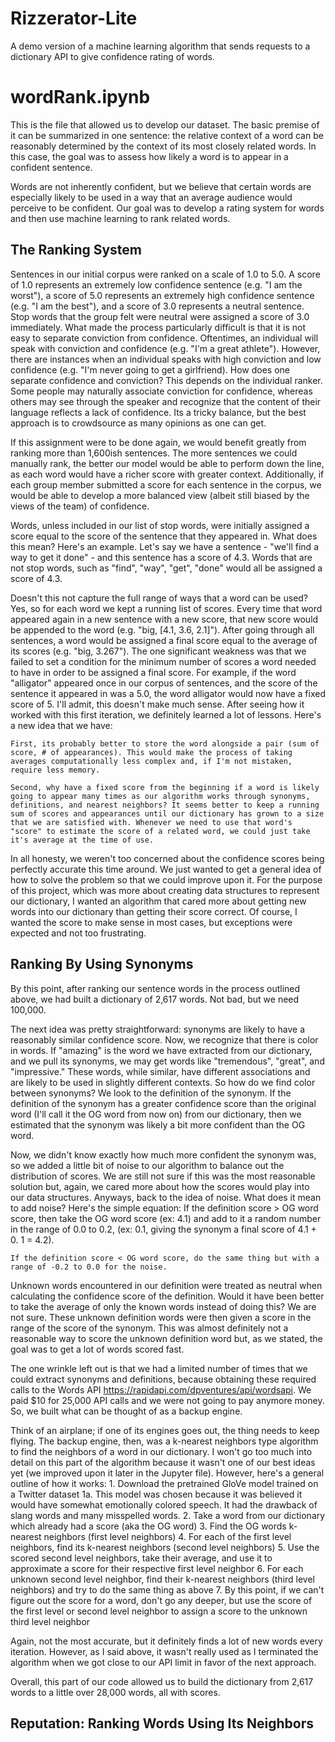 # **Rizzerator-Lite**
A demo version of a machine learning algorithm that sends requests to a dictionary API to give confidence rating of words.


# **wordRank.ipynb**
This is the file that allowed us to develop our dataset. The basic premise of it can be summarized in one sentence: the relative context of a word can be reasonably determined by the context of its most closely related words. In this case, the goal was to assess how likely a word is to appear in a confident sentence. 

Words are not inherently confident, but we believe that certain words are especially likely to be used in a way that an average audience would perceive to be confident. Our goal was to develop a rating system for words and then use machine learning to rank related words.

## The Ranking System
Sentences in our initial corpus were ranked on a scale of 1.0 to 5.0. A score of 1.0 represents an extremely low confidence sentence (e.g. "I am the worst"), a score of 5.0 represents an extremely high confidence sentence (e.g. "I am the best"), and a score of 3.0 represents a neutral sentence. Stop words that the group felt were neutral were assigned a score of 3.0 immediately. What made the process particularly difficult is that it is not easy to separate conviction from confidence. Oftentimes, an individual will speak with conviction and confidence (e.g. "I'm a great athlete"). However, there are instances when an individual speaks with high conviction and low confidence (e.g. "I'm never going to get a girlfriend). How does one separate confidence and conviction? This depends on the individual ranker. Some people may naturally associate conviction for confidence, whereas others may see through the speaker and recognize that the content of their language reflects a lack of confidence. Its a tricky balance, but the best approach is to crowdsource as many opinions as one can get.

If this assignment were to be done again, we would benefit greatly from ranking more than 1,600ish sentences. The more sentences we could manually rank, the better our model would be able to perform down the line, as each word would have a richer score with greater context. Additionally, if each group member submitted a score for each sentence in the corpus, we would be able to develop a more balanced view (albeit still biased by the views of the team) of confidence. 

Words, unless included in our list of stop words, were initially assigned a score equal to the score of the sentence that they appeared in. What does this mean? Here's an example. Let's say we have a sentence - "we'll find a way to get it done" - and this sentence has a score of 4.3. Words that are not stop words, such as "find", "way", "get", "done" would all be assigned a score of 4.3. 

Doesn't this not capture the full range of ways that a word can be used? Yes, so for each word we kept a running list of scores. Every time that word appeared again in a new sentence with a new score, that new score would be appended to the word (e.g. "big, [4.1, 3.6, 2.1]"). After going through all sentences, a word would be assigned a final score equal to the average of its scores (e.g. "big, 3.267"). The one significant weakness was that we failed to set a condition for the minimum number of scores a word needed to have in order to be assigned a final score. For example, if the word "alligator" appeared once in our corpus of sentences, and the score of the sentence it appeared in was a 5.0, the word alligator would now have a fixed score of 5. I'll admit, this doesn't make much sense. After seeing how it worked with this first iteration, we definitely learned a lot of lessons. Here's a new idea that we have:

    First, its probably better to store the word alongside a pair (sum of score, # of appearances). This would make the process of taking averages computationally less complex and, if I'm not mistaken, require less memory.

    Second, why have a fixed score from the beginning if a word is likely going to appear many times as our algorithm works through synonyms, definitions, and nearest neighbors? It seems better to keep a running sum of scores and appearances until our dictionary has grown to a size that we are satisfied with. Whenever we need to use that word's "score" to estimate the score of a related word, we could just take it's average at the time of use.

In all honesty, we weren't too concerned about the confidence scores being perfectly accurate this time around. We just wanted to get a general idea of how to solve the problem so that we could improve upon it. For the purpose of this project, which was more about creating data structures to represent our dictionary, I wanted an algorithm that cared more about getting new words into our dictionary than getting their score correct. Of course, I wanted the score to make sense in most cases, but exceptions were expected and not too frustrating.

## Ranking By Using Synonyms
By this point, after ranking our sentence words in the process outlined above, we had built a dictionary of 2,617 words. Not bad, but we need 100,000. 

The next idea was pretty straightforward: synonyms are likely to have a reasonably similar confidence score. Now, we recognize that there is color in words. If "amazing" is the word we have extracted from our dictionary, and we pull its synonyms, we may get words like "tremendous", "great", and "impressive." These words, while similar, have different associations and are likely to be used in slightly different contexts. So how do we find color between synonyms? We look to the definition of the synonym. If the definition of the synonym has a greater confidence score than the original word (I'll call it the OG word from now on) from our dictionary, then we estimated that the synonym was likely a bit more confident than the OG word. 

Now, we didn't know exactly how much more confident the synonym was, so we added a little bit of noise to our algorithm to balance out the distribution of scores. We are still not sure if this was the most reasonable solution but, again, we cared more about how the scores would play into our data structures. Anyways, back to the idea of noise. What does it mean to add noise? Here's the simple equation:
    If the definition score > OG word score, then take the OG word score (ex: 4.1) and add to it a random number in the range of 0.0 to 0.2, (ex: 0.1, giving the synonym a final score of 4.1 + 0. 1 = 4.2).

    If the definition score < OG word score, do the same thing but with a range of -0.2 to 0.0 for the noise.

Unknown words encountered in our definition were treated as neutral when calculating the confidence score of the definition. Would it have been better to take the average of only the known words instead of doing this? We are not sure. These unknown definition words were then given a score in the range of the score of the synonym. This was almost definitely not a reasonable way to score the unknown definition word but, as we stated, the goal was to get a lot of words scored fast. 

The one wrinkle left out is that we had a limited number of times that we could extract synonyms and definitions, because obtaining these required calls to the Words API https://rapidapi.com/dpventures/api/wordsapi. We paid $10 for 25,000 API calls and we were not going to pay anymore money. So, we built what can be thought of as a backup engine. 

Think of an airplane; if one of its engines goes out, the thing needs to keep flying. The backup engine, then, was a k-nearest neighbors type algorithm to find the neighbors of a word in our dictionary. I won't go too much into detail on this part of the algorithm because it wasn't one of our best ideas yet (we improved upon it later in the Jupyter file). However, here's a general outline of how it works:
    1. Download the pretrained GloVe model trained on a Twitter dataset
        1a. This model was chosen because it was believed it would have somewhat emotionally colored speech. It had the drawback of slang words and many misspelled words.
    2. Take a word from our dictionary which already had a score (aka the OG word)
    3. Find the OG words k-nearest neighbors (first level neighbors)
    4. For each of the first level neighbors, find its k-nearest neighbors (second level neighbors)
    5. Use the scored second level neighbors, take their average, and use it to approximate a score for their respective first  level neighbor
    6. For each unknown second level neighbor, find their k-nearest neighbors (third level neighbors) and try to do the same thing as above
    7. By this point, if we can't figure out the score for a word, don't go any deeper, but use the score of the first level or second level neighbor to assign a score to the unknown third level neighbor

Again, not the most accurate, but it definitely finds a lot of new words every iteration. However, as I said above, it wasn't really used as I terminated the algorithm when we got close to our API limit in favor of the next approach.

Overall, this part of our code allowed us to build the dictionary from 2,617 words to a little over 28,000 words, all with scores.


## Reputation: Ranking Words Using Its Neighbors

